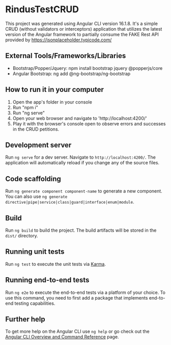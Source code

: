 # RindusTestCRUD

This project was generated using Angular CLI version 16.1.8.
It's a simple CRUD (without validators or interceptors) application that utilizes the latest version of the Angular framework to partially consume the FAKE Rest API provided by https://jsonplaceholder.typicode.com/

## External Tools/Frameworks/Libraries

- Bootstrap/Popper/Jquery: npm install bootstrap jquery @popperjs/core
- Angular Bootstrap: ng add @ng-bootstrap/ng-bootstrap


## How to run it in your computer

1. Open the app's folder in your console
2. Run "npm i"
3. Run "ng serve"
4. Open your web browser and navigate to 'http://localhost:4200/'
5. Play it with the browser's console open to observe errors and successes in the CRUD petitions.


## Development server

Run `ng serve` for a dev server. Navigate to `http://localhost:4200/`. The application will automatically reload if you change any of the source files.


## Code scaffolding

Run `ng generate component component-name` to generate a new component. You can also use `ng generate directive|pipe|service|class|guard|interface|enum|module`.


## Build

Run `ng build` to build the project. The build artifacts will be stored in the `dist/` directory.


## Running unit tests

Run `ng test` to execute the unit tests via [Karma](https://karma-runner.github.io).


## Running end-to-end tests

Run `ng e2e` to execute the end-to-end tests via a platform of your choice. To use this command, you need to first add a package that implements end-to-end testing capabilities.


## Further help

To get more help on the Angular CLI use `ng help` or go check out the [Angular CLI Overview and Command Reference](https://angular.io/cli) page.
